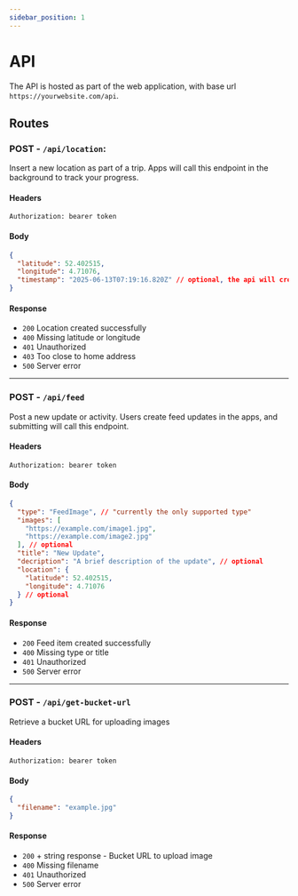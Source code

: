 ```yaml
---
sidebar_position: 1
---
```


# API

The API is hosted as part of the web application, with base url `https://yourwebsite.com/api`.

## Routes

### POST - `/api/location`:

Insert a new location as part of a trip. Apps will call this endpoint in the background to track your progress.

#### Headers

`Authorization: bearer token`

#### Body

```json
{
  "latitude": 52.402515,
  "longitude": 4.71076,
  "timestamp": "2025-06-13T07:19:16.820Z" // optional, the api will create one when empty
}
```

#### Response

- `200` Location created successfully
- `400` Missing latitude or longitude
- `401` Unauthorized
- `403` Too close to home address
- `500` Server error

---

### POST - `/api/feed`

Post a new update or activity. Users create feed updates in the apps, and submitting will call this endpoint.

#### Headers

`Authorization: bearer token`

#### Body

```json
{
  "type": "FeedImage", // "currently the only supported type"
  "images": [
    "https://example.com/image1.jpg",
    "https://example.com/image2.jpg"
  ], // optional
  "title": "New Update",
  "decription": "A brief description of the update", // optional
  "location": {
    "latitude": 52.402515,
    "longitude": 4.71076
  } // optional
}
```

#### Response

- `200` Feed item created successfully
- `400` Missing type or title
- `401` Unauthorized
- `500` Server error

---

### POST - `/api/get-bucket-url`

Retrieve a bucket URL for uploading images

#### Headers

`Authorization: bearer token`

#### Body

```json
{
  "filename": "example.jpg"
}
```

#### Response

- `200` + string response - Bucket URL to upload image
- `400` Missing filename
- `401` Unauthorized
- `500` Server error
